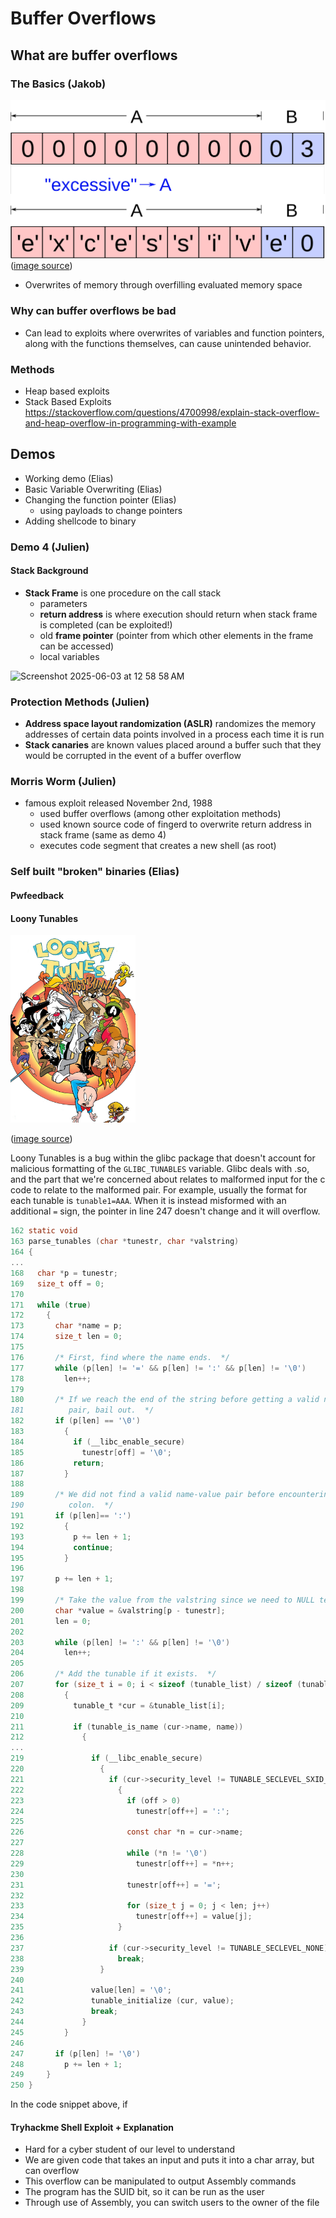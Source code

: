 # Buffer Overflows

## What are buffer overflows

### The Basics (Jakob)

![Buffer Overflow Introductory](figures/BufferOverflowIntroductory.png)
([image source](https://en.wikipedia.org/wiki/Buffer_overflow))

- Overwrites of memory through overfilling evaluated memory space

### Why can buffer overflows be bad

- Can lead to exploits where overwrites of variables and function pointers, along with the functions themselves, can cause unintended behavior.

### Methods

- Heap based exploits
- Stack Based Exploits 
https://stackoverflow.com/questions/4700998/explain-stack-overflow-and-heap-overflow-in-programming-with-example 

## Demos

- Working demo (Elias)
- Basic Variable Overwriting (Elias)
- Changing the function pointer (Elias)
    - using payloads to change pointers
- Adding shellcode to binary

### Demo 4 (Julien)
#### Stack Background ####
- **Stack Frame** is one procedure on the call stack
  - parameters
  - **return address** is where execution should return when stack frame is completed (can be exploited!)
  - old **frame pointer** (pointer from which other elements in the frame can be accessed)
  - local variables
<img width="480" alt="Screenshot 2025-06-03 at 12 58 58 AM" src="https://github.com/user-attachments/assets/26003099-52c0-4365-a1f6-ca16e9dd5d81" />

### Protection Methods (Julien)

- **Address space layout randomization (ASLR)** randomizes the memory addresses of certain data points involved in a process each time it is run
- **Stack canaries** are known values placed around a buffer such that they would be corrupted in the event of a buffer overflow

### Morris Worm (Julien)

- famous exploit released November 2nd, 1988
    - used buffer overflows (among other exploitation methods)
    - used known source code of fingerd to overwrite return address in stack frame (same as demo 4)
    - executes code segment that creates a new shell (as root)

### Self built "broken" binaries (Elias)

#### Pwfeedback 

#### Loony Tunables 

<img src="figures/LooneyTunes.png" alt="drawing" width="200"/>

([image source](https://www.imdb.com/title/tt8543208/))

Loony Tunables is a bug within the glibc package that doesn't account for malicious formatting of the `GLIBC_TUNABLES` variable. Glibc deals with .so, and the part that we're concerned about relates to malformed input for the c code to relate to the malformed pair. For example, usually the format for each tunable is `tunable1=AAA`. When it is instead misformed with an additional `=` sign, the pointer in line 247 doesn't change and it will overflow. 

```c
162 static void
163 parse_tunables (char *tunestr, char *valstring)
164 {
...
168   char *p = tunestr;
169   size_t off = 0;
170 
171   while (true)
172     {
173       char *name = p;
174       size_t len = 0;
175 
176       /* First, find where the name ends.  */
177       while (p[len] != '=' && p[len] != ':' && p[len] != '\0')
178         len++;
179 
180       /* If we reach the end of the string before getting a valid name-value
181          pair, bail out.  */
182       if (p[len] == '\0')
183         {
184           if (__libc_enable_secure)
185             tunestr[off] = '\0';
186           return;
187         }
188 
189       /* We did not find a valid name-value pair before encountering the
190          colon.  */
191       if (p[len]== ':')
192         {
193           p += len + 1;
194           continue;
195         }
196 
197       p += len + 1;
198 
199       /* Take the value from the valstring since we need to NULL terminate it.  */
200       char *value = &valstring[p - tunestr];
201       len = 0;
202 
203       while (p[len] != ':' && p[len] != '\0')
204         len++;
205 
206       /* Add the tunable if it exists.  */
207       for (size_t i = 0; i < sizeof (tunable_list) / sizeof (tunable_t); i++)
208         {
209           tunable_t *cur = &tunable_list[i];
210 
211           if (tunable_is_name (cur->name, name))
212             {
...
219               if (__libc_enable_secure)
220                 {
221                   if (cur->security_level != TUNABLE_SECLEVEL_SXID_ERASE)
222                     {
223                       if (off > 0)
224                         tunestr[off++] = ':';
225 
226                       const char *n = cur->name;
227 
228                       while (*n != '\0')
229                         tunestr[off++] = *n++;
230 
231                       tunestr[off++] = '=';
232 
233                       for (size_t j = 0; j < len; j++)
234                         tunestr[off++] = value[j];
235                     }
236 
237                   if (cur->security_level != TUNABLE_SECLEVEL_NONE)
238                     break;
239                 }
240 
241               value[len] = '\0';
242               tunable_initialize (cur, value);
243               break;
244             }
245         }
246 
247       if (p[len] != '\0')
248         p += len + 1;
249     }
250 }
```

In the code snippet above, if 

#### Tryhackme Shell Exploit + Explanation

- Hard for a cyber student of our level to understand
- We are given code that takes an input and puts it into a char array, but can overflow
- This overflow can be manipulated to output Assembly commands
- The program has the SUID bit, so it can be run as the user
- Through use of Assembly, you can switch users to the owner of the file
